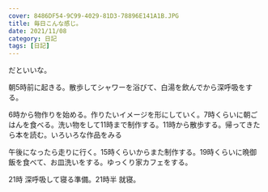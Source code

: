 ```yaml
---
cover: 8486DF54-9C99-4029-81D3-78896E141A1B.JPG
title: 毎日こんな感じ。
date: 2021/11/08
category: 日記
tags: [日記]
---
```


だといいな。

朝5時前に起きる。散歩してシャワーを浴びて、白湯を飲んでから深呼吸をする。

<!--more-->

6時から物作りを始める。作りたいイメージを形にしていく。7時くらいに朝ごはんを食べる。洗い物をして11時まで制作する。11時から散歩する。帰ってきたら本を読む。いろいろな作品をみる

午後になったら走りに行く。15時くらいからまた制作する。19時くらいに晩御飯を食べて、お皿洗いをする。ゆっくり家カフェをする。

21時 深呼吸して寝る準備。21時半 就寝。